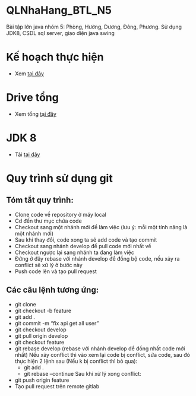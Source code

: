# QLNhaHang_BTL_N5
Bài tập lớn java nhóm 5: Phòng, Hường, Dương, Đông, Phương. Sử dụng JDK8, CSDL sql server, giao diện java swing

# Kế hoạch thực hiện
- Xem <a href="https://docs.google.com/document/d/1GRV8ElFv6Ote6WgxW3kCbah45tdwqAF8DRRIrLl0EoM/edit#heading=h.gjdgxs">tại đây<a/>
# Drive tổng
- Xem tổng <a href="https://drive.google.com/drive/folders/1bl7tHfw05fzWNC1hJT0v4-o7NaHtrxLT?usp=sharing">tại đây<a/>
# JDK 8
- Tải <a href="https://drive.google.com/drive/folders/1_cDOMcMuY1kJFKepoISo5mPRXuyASlX3?usp=sharing">tại đây</a>
# Quy trình sử dụng git
## Tóm tắt quy trình:
- Clone code về repository ở máy local
- Cd đến thư mục chứa code
- Checkout sang một nhánh mới để làm việc (lưu ý: mỗi một tính năng là một nhánh mới)
- Sau khi thay đổi, code xong ta sẽ add code và tạo commit
- Checkout sang nhánh develop để pull code mới nhất về
- Checkout ngược lại sang nhánh ta đang làm việc
- Đứng ở đây rebase với nhánh develop để đồng bộ code, nếu xảy ra conflict sẽ xử lý ở bước này
- Push code lên và tạo pull request
	
## Các câu lệnh tương ứng:
- git clone
- git checkout -b feature
- git add .
- git commit -m “fix api get all user”
- git checkout develop
- git pull origin develop
- git checkout feature
- git rebase develop (rebase với nhánh develop để đồng nhất code mới nhất)
Nếu xảy conflict thì vào xem lại code bị conflict, sửa code, sau đó thực  hiện 2 lệnh sau (Nếu k bị conflict thì bỏ qua):
	+ git add .
	+ git rebase –continue
Sau khi xử lý xong conflict:  
- git push origin feature 
- Tạo pull request trên remote gitlab
